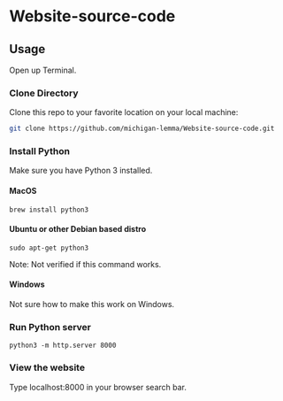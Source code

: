 # Website-source-code

## Usage

Open up Terminal.

### Clone Directory

Clone this repo to your favorite location on your local machine:

```bash
git clone https://github.com/michigan-lemma/Website-source-code.git
```

### Install Python

Make sure you have Python 3 installed.

#### MacOS

```
brew install python3
```

#### Ubuntu or other Debian based distro

```
sudo apt-get python3
```

Note: Not verified if this command works.

#### Windows

Not sure how to make this work on Windows.

### Run Python server

```
python3 -m http.server 8000
```

### View the website

Type localhost:8000 in your browser search bar.
